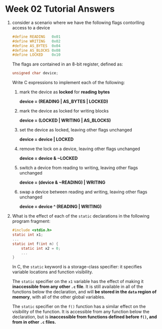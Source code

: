 # Week 02 Tutorial Answers 

1. consider a scenario where we have the following flags contorlling access to a device 

   ```c
   #define READING   0x01
   #define WRITING   0x02
   #define AS_BYTES  0x04
   #define AS_BLOCKS 0x08
   #define LOCKED    0x10
   ```

   The flags are contained in an 8-bit register, defined as:

   ```c
   unsigned char device;
   ```

   Write C expressions to implement each of the following:

   1. mark the device as **locked** for **reading** **bytes**

      **device = (READING | AS_BYTES | LOCKED)**

   2. mark the device as locked for writing blocks

      **device = (LOCKED | WRITING | AS_BLOCKS)**

   3. set the device as locked, leaving other flags unchanged

      **device = device | LOCKED** 

   4. remove the lock on a device, leaving other flags unchanged

      **device = device & ~LOCKED** 

   5. switch a device from reading to writing, leaving other flags unchanged

      **device = (device & ~READING) | WRITING** 

   6. swap a device between reading and writing, leaving other flags unchanged

      **device = device ^ (READING | WRITING)**

2. What is the effect of each of the `static` declarations in the following program fragment:

   ```c
   #include <stdio.h>
   static int x1;
   ...
   static int f(int n) {
       static int x2 = 0;
       ...
   }
   ```

   In C, the `static` keyword is a storage-class specifier: it specifies variable locations and function visibility. 

   The `static` specifier on the `x1` variable has the effect of making it **inaccessible from any other `.c` file**. It is still available in all of the functions below the declaration, and will **be stored in the `data` region of memory**, with all of the other global variables.

   The `static` specifier on the `f()` function has a similar effect on the visibility of the function. It is accessible from any function below the declaration, but is **inaccessible from functions defined before `f()`, and from in other `.c` files.**

